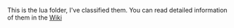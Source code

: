 This is the lua folder, I've classified them. You can read detailed information of them in the [Wiki](https://github.com/EPCN-fla/Nixware-Instruction/wiki)
